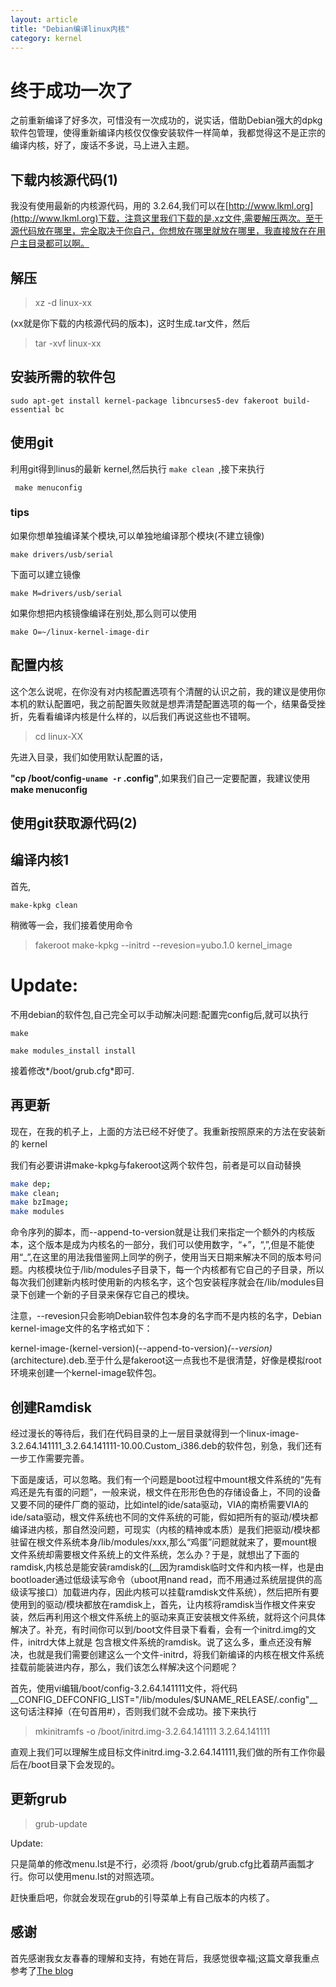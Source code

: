 ```yaml
---
layout: article
title: "Debian编译linux内核"
category: kernel
---
```


# 终于成功一次了
之前重新编译了好多次，可惜没有一次成功的，说实话，借助Debian强大的dpkg软件包管理，使得重新编译内核仅仅像安装软件一样简单，我都觉得这不是正宗的编译内核，好了，废话不多说，马上进入主题。

## 下载内核源代码(1)
我没有使用最新的内核源代码，用的 3.2.64,我们可以在[http://www.lkml.org](http://www.lkml.org)下载，注意这里我们下载的是.xz文件,需要解压两次。至于源代码放在哪里，完全取决于你自己，你想放在哪里就放在哪里，我直接放在在用户主目录都可以啊。

## 解压

>xz -d linux-xx

(xx就是你下载的内核源代码的版本)，这时生成.tar文件，然后

>tar -xvf linux-xx

## 安装所需的软件包

	sudo apt-get install kernel-package libncurses5-dev fakeroot build-essential bc

## 使用git

利用git得到linus的最新 kernel,然后执行 ```make clean ```,接下来执行

``` make menuconfig```

### tips
如果你想单独编译某个模块,可以单独地编译那个模块(不建立镜像)

	make drivers/usb/serial

下面可以建立镜像

	make M=drivers/usb/serial

如果你想把内核镜像编译在别处,那么则可以使用

	make O=~/linux-kernel-image-dir



## 配置内核
这个怎么说呢，在你没有对内核配置选项有个清醒的认识之前，我的建议是使用你本机的默认配置吧，我之前配置失败就是想弄清楚配置选项的每一个，结果备受挫折，先看看编译内核是什么样的，以后我们再说这些也不错啊。

>cd linux-XX

先进入目录，我们如使用默认配置的话，


__"cp /boot/config-`uname -r` .config"__,如果我们自己一定要配置，我建议使用 __make menuconfig__

## 使用git获取源代码(2)

## 编译内核1
首先,

	make-kpkg clean

稍微等一会，我们接着使用命令

>fakeroot make-kpkg --initrd --revesion=yubo.1.0  kernel_image

# Update:
不用debian的软件包,自己完全可以手动解决问题:配置完config后,就可以执行

	make

	make modules_install install

接着修改*/boot/grub.cfg*即可.


## 再更新

现在，在我的机子上，上面的方法已经不好使了。我重新按照原来的方法在安装新的 kernel



我们有必要讲讲make-kpkg与fakeroot这两个软件包，前者是可以自动替换

```bash
make dep;
make clean;
make bzImage;
make modules
```

命令序列的脚本，而--append-to-version就是让我们来指定一个额外的内核版本，这个版本是成为内核名的一部分，我们可以使用数字，“+”，“,”,但是不能使用“_”,在这里的用法我借鉴网上同学的例子，使用当天日期来解决不同的版本号问题。内核模块位于/lib/modules子目录下，每一个内核都有它自己的子目录，所以每次我们创建新内核时使用新的内核名字，这个包安装程序就会在/lib/modules目录下创建一个新的子目录来保存它自己的模块。

注意，--revesion只会影响Debian软件包本身的名字而不是内核的名字，Debian kernel-image文件的名字格式如下：

kernel-image-(kernel-version)(--append-to-version)_(--version)_(architecture).deb.至于什么是fakeroot这一点我也不是很清楚，好像是模拟root环境来创建一个kernel-image软件包。

## 创建Ramdisk

经过漫长的等待后，我们在代码目录的上一层目录就得到一个linux-image-3.2.64.141111_3.2.64.141111-10.00.Custom_i386.deb的软件包，别急，我们还有一步工作需要完善。

下面是废话，可以忽略。我们有一个问题是boot过程中mount根文件系统的“先有鸡还是先有蛋的问题”，一般来说，根文件在形形色色的存储设备上，不同的设备又要不同的硬件厂商的驱动，比如intel的ide/sata驱动，VIA的南桥需要VIA的ide/sata驱动，根文件系统也不同的文件系统的可能，假如把所有的驱动/模块都编译进内核，那自然没问题，可现实（内核的精神或本质）是我们把驱动/模块都驻留在根文件系统本身/lib/modules/xxx,那么“鸡蛋”问题就就来了，要mount根文件系统却需要根文件系统上的文件系统，怎么办？于是，就想出了下面的ramdisk,内核总是能安装ramdisk的(__因为ramdisk临时文件和内核一样，也是由bootloader通过低级读写命令（uboot用nand read，而不用通过系统层提供的高级读写接口）加载进内存，因此内核可以挂载ramdisk文件系统），然后把所有要使用到的驱动/模块都放在ramdisk上，首先，让内核将ramdisk当作根文件来安装，然后再利用这个根文件系统上的驱动来真正安装根文件系统，就将这个问具体解决了。补充，有时间你可以到/boot文件目录下看看，会有一个initrd.img的文件，initrd大体上就是 包含根文件系统的ramdisk。说了这么多，重点还没有解决，也就是我们需要创建这么一个文件-initrd，将我们新编译的内核在根文件系统挂载前能装进内存，那么，我们该怎么样解决这个问题呢？

  首先，使用vi编辑/boot/config-3.2.64.141111文件，将代码__CONFIG_DEFCONFIG_LIST="/lib/modules/$UNAME_RELEASE/.config"__这句话注释掉（在句首用#），否则我们就不会成功。接下来执行

>mkinitramfs -o /boot/initrd.img-3.2.64.141111  3.2.64.141111

直观上我们可以理解生成目标文件initrd.img-3.2.64.141111,我们做的所有工作你最后在/boot目录下会发现的。

## 更新grub

>grub-update

Update:

只是简单的修改menu.lst是不行，必须将 /boot/grub/grub.cfg比着葫芦画瓢才行。你可以使用menu.lst的对照选项。

赶快重启吧，你就会发现在grub的引导菜单上有自己版本的内核了。

## 感谢
首先感谢我女友春春的理解和支持，有她在背后，我感觉很幸福;这篇文章我重点参考了[The blog](http://www.blog.csdn.mylxiaoyi/article/details/1499397)
